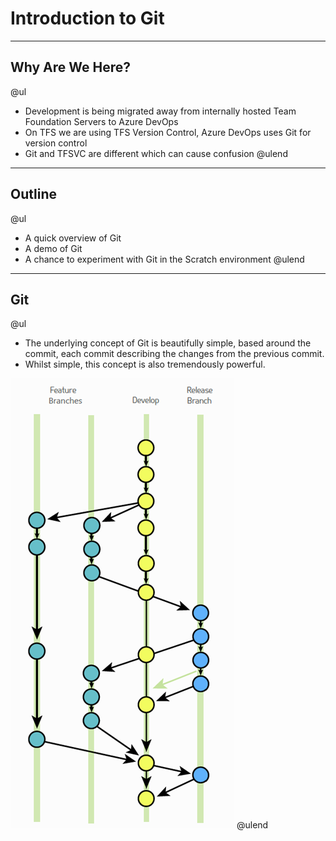 # Introduction to Git

---

## Why Are We Here?

@ul
- Development is being migrated away from internally hosted Team Foundation Servers to Azure DevOps
- On TFS we are using TFS Version Control, Azure DevOps uses Git for version control
- Git and TFSVC are different which can cause confusion
@ulend

---

## Outline

@ul
- A quick overview of Git
- A demo of Git
- A chance to experiment with Git in the Scratch environment
@ulend

---

## Git

@ul
- The underlying concept of Git is beautifully simple, based around the commit, each commit describing the changes from the previous commit.
- Whilst simple, this concept is also tremendously powerful.

![Branch](assets/gitflow.png)
@ulend

